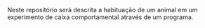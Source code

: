 Neste repositório será descrita a habituação de um animal em um experimento de caixa comportamental através de um programa.
